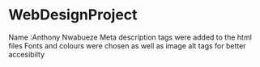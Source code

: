 # WebDesignProject
Name :Anthony Nwabueze
Meta description tags were added to the html files
Fonts and colours were chosen as well as image alt tags for better accesibilty
